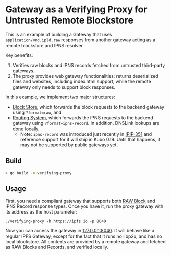 # Gateway as a Verifying Proxy for Untrusted Remote Blockstore

This is an example of building a Gateway that uses  `application/vnd.ipld.raw`
responses from another gateway acting as a remote blockstore and IPNS resolver.

Key benefits:
1. Verifies raw blocks and IPNS records fetched from untrusted third-party gateways.
2. The proxy provides web gateway functionalities: returns deserialized files and websites, including index.html support, while the remote gateway only needs to support block responses.

In this example, we implement two major structures:

- [Block Store](./blockstore.go), which forwards the block requests to the backend
gateway using `?format=raw`, and
- [Routing System](./routing.go), which forwards the IPNS requests to the backend
gateway using `?format=ipns-record`. In addition, DNSLink lookups are done locally.
  - Note: `ipns-record` was introduced just recently in [IPIP-351](https://github.com/ipfs/specs/pull/351) and reference support for it will ship in Kubo 0.19. Until that happens, it may not be supported by public gateways yet. 

## Build

```bash
> go build -o verifying-proxy
```

## Usage

First, you need a compliant gateway that supports both [RAW Block](https://www.iana.org/assignments/media-types/application/vnd.ipld.raw) and IPNS Record response
types. Once you have it, run the proxy gateway with its address as the host parameter:


```
./verifying-proxy -h https://ipfs.io -p 8040
```

Now you can access the gateway in [127.0.0.1:8040](http://127.0.0.1:8040). It will
behave like a regular IPFS Gateway, except for the fact that it runs no libp2p, and has no local blockstore.
All contents are provided by a remote  gateway and fetched as RAW Blocks and Records, and verified locally.
